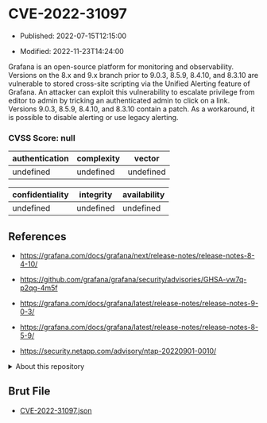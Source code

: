 # CVE-2022-31097

- Published: 2022-07-15T12:15:00

- Modified: 2022-11-23T14:24:00

Grafana is an open-source platform for monitoring and observability. Versions on the 8.x and 9.x branch prior to 9.0.3, 8.5.9, 8.4.10, and 8.3.10 are vulnerable to stored cross-site scripting via the Unified Alerting feature of Grafana. An attacker can exploit this vulnerability to escalate privilege from editor to admin by tricking an authenticated admin to click on a link. Versions 9.0.3, 8.5.9, 8.4.10, and 8.3.10 contain a patch. As a workaround, it is possible to disable alerting or use legacy alerting.

### CVSS Score: **null**

| authentication | complexity | vector |
| --- | --- | --- |
| undefined | undefined | undefined |

| confidentiality | integrity | availability |
| --- | --- | --- |
| undefined | undefined | undefined |

## References

* https://grafana.com/docs/grafana/next/release-notes/release-notes-8-4-10/

* https://github.com/grafana/grafana/security/advisories/GHSA-vw7q-p2qg-4m5f

* https://grafana.com/docs/grafana/latest/release-notes/release-notes-9-0-3/

* https://grafana.com/docs/grafana/latest/release-notes/release-notes-8-5-9/

* https://security.netapp.com/advisory/ntap-20220901-0010/

<details>
<summary>About this repository</summary> 

  This repository is part of the project [Live Hack CVE](https://github.com/Live-Hack-CVE). Main website can be found [www.live-hack.org](https://www.live-hack.org) 
  
  Made by [Sn0wAlice](https://github.com/Sn0wAlice) for the people that care about security and need to have a feed of the latest CVEs. Hope you enjoy it, don't forget to star the repo and follow me on [Twitter](https://twitter.com/Sn0wAlice) and [Github](https://github.com/Sn0wAlice). And that is my [personnal website](https://www.alice-snow.me/)

  - [Home Page](https://github.com/Live-Hack-CVE)
  - [Framework](https://github.com/Live-Hack-CVE/cve-framework)
  - [CVE database](https://github.com/Live-Hack-CVE/full_database)
  - [Changelog](https://github.com/Live-Hack-CVE/Changelog)
</details>

## Brut File

* [CVE-2022-31097.json](https://raw.githubusercontent.com/Live-Hack-CVE/full_database/main/cves/2022/CVE-2022-31097.json)

